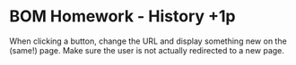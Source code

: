 # BOM Homework - History +1p

When clicking a button, change the URL and display something new on the (same!) page. Make sure the user is not actually redirected to a new page.